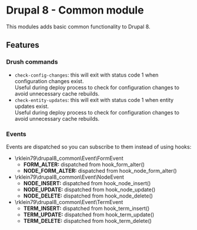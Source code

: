 # Drupal 8 - Common module

This modules adds basic common functionality to Drupal 8.

## Features

### Drush commands
* `check-config-changes`: this will exit with status code 1 when configuration changes exist.  
Useful during deploy process to check for configuration changes to avoid unnecessary cache rebuilds.
* `check-entity-updates`: this will exit with status code 1 when entity updates exist.  
Useful during deploy process to check for configuration changes to avoid unnecessary cache rebuilds.

### Events
Events are dispatched so you can subscribe to them instead of using hooks:
* \rklein79\drupal8_common\Event\FormEvent
  - **FORM_ALTER:** dispatched from hook_form_alter()
  - **NODE_FORM_ALTER:** dispatched from hook_node_form_alter()
* \rklein79\drupal8_common\Event\NodeEvent
  - **NODE_INSERT:** dispatched from hook_node_insert()
  - **NODE_UPDATE:** dispatched from hook_node_update()
  - **NODE_DELETE:** dispatched from hook_node_delete()
* \rklein79\drupal8_common\Event\TermEvent
  - **TERM_INSERT:** dispatched from hook_term_insert()
  - **TERM_UPDATE:** dispatched from hook_term_update()
  - **TERM_DELETE:** dispatched from hook_term_delete()
